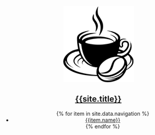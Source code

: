 <header>
  <nav
    class="flex flex-col sm:flex-row justify-between sm:pb-8 pt-8 sm:pt-8"
    role="navigation"
  >
    <a
      href="/"
      title="{{site.description}}"
      class="flex mt-2 sm:mt-0 space-x-2 items-center self-center no-underline hover:no-underline"
    >
      <img src="/assets/icon/logo.svg" class="w-9, h-9">
      <h1 class="link-pill text-gray-900 text-2xl font-extrabold">{{site.title}}</h1>
    </a>
    <ul class="flex mt-8 sm:mt-0 space-x-4 items-center self-center">
      {% for item in site.data.navigation %}
      <li>
        <a
          href="{{item.url}}"
          title="{{item.title}}"
          class="capitalize py-1 text-blue-500 hover:text-blue-700 no-underline hover:underline"
          >{{item.name}}</a
        >
      </li>
      {% endfor %}
    </ul>
  </nav>
</header>
